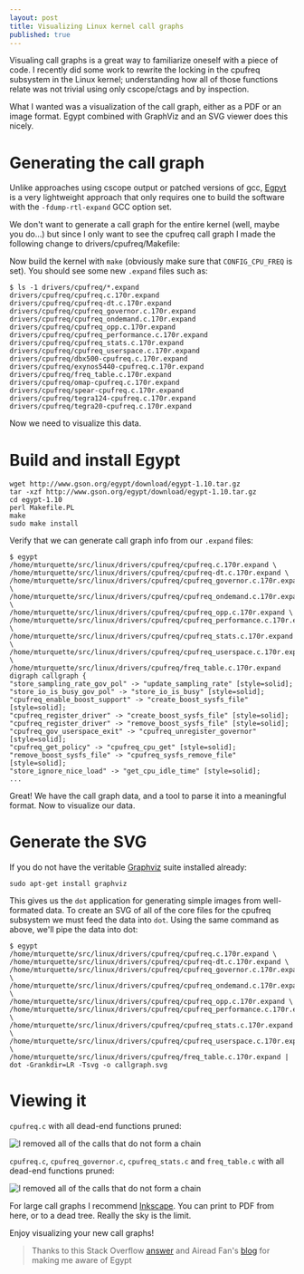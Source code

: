 ```yaml
---
layout: post
title: Visualizing Linux kernel call graphs
published: true
---
```


Visualing call graphs is a great way to familiarize oneself with a piece of code. I recently did some work to rewrite the locking in the cpufreq subsystem in the Linux kernel; understanding how all of those functions relate was not trivial using only cscope/ctags and by inspection.

What I wanted was a visualization of the call graph, either as a PDF or an image format. Egypt combined with GraphViz and an SVG viewer does this nicely.

# Generating the call graph

Unlike approaches using cscope output or patched versions of gcc, [Egpyt](http://www.gson.org/egypt/) is a very lightweight approach that only requires one to build the software with the `-fdump-rtl-expand` GCC option set.

We don't want to generate a call graph for the entire kernel (well, maybe you do...) but since I only want to see the cpufreq call graph I made the following change to drivers/cpufreq/Makefile:

<script src="https://gist.github.com/mturquette/c0e40e3427b39e97d39a.js"></script>

Now build the kernel with `make` (obviously make sure that `CONFIG_CPU_FREQ` is set). You should see some new `.expand` files such as:

```
$ ls -1 drivers/cpufreq/*.expand
drivers/cpufreq/cpufreq.c.170r.expand
drivers/cpufreq/cpufreq-dt.c.170r.expand
drivers/cpufreq/cpufreq_governor.c.170r.expand
drivers/cpufreq/cpufreq_ondemand.c.170r.expand
drivers/cpufreq/cpufreq_opp.c.170r.expand
drivers/cpufreq/cpufreq_performance.c.170r.expand
drivers/cpufreq/cpufreq_stats.c.170r.expand
drivers/cpufreq/cpufreq_userspace.c.170r.expand
drivers/cpufreq/dbx500-cpufreq.c.170r.expand
drivers/cpufreq/exynos5440-cpufreq.c.170r.expand
drivers/cpufreq/freq_table.c.170r.expand
drivers/cpufreq/omap-cpufreq.c.170r.expand
drivers/cpufreq/spear-cpufreq.c.170r.expand
drivers/cpufreq/tegra124-cpufreq.c.170r.expand
drivers/cpufreq/tegra20-cpufreq.c.170r.expand
```

Now we need to visualize this data.

# Build and install Egypt

```
wget http://www.gson.org/egypt/download/egypt-1.10.tar.gz
tar -xzf http://www.gson.org/egypt/download/egypt-1.10.tar.gz
cd egypt-1.10
perl Makefile.PL
make
sudo make install
```

Verify that we can generate call graph info from our `.expand` files:

```
$ egypt /home/mturquette/src/linux/drivers/cpufreq/cpufreq.c.170r.expand \
/home/mturquette/src/linux/drivers/cpufreq/cpufreq-dt.c.170r.expand \
/home/mturquette/src/linux/drivers/cpufreq/cpufreq_governor.c.170r.expand \
/home/mturquette/src/linux/drivers/cpufreq/cpufreq_ondemand.c.170r.expand \
/home/mturquette/src/linux/drivers/cpufreq/cpufreq_opp.c.170r.expand \
/home/mturquette/src/linux/drivers/cpufreq/cpufreq_performance.c.170r.expand \
/home/mturquette/src/linux/drivers/cpufreq/cpufreq_stats.c.170r.expand \
/home/mturquette/src/linux/drivers/cpufreq/cpufreq_userspace.c.170r.expand \
/home/mturquette/src/linux/drivers/cpufreq/freq_table.c.170r.expand
digraph callgraph {
"store_sampling_rate_gov_pol" -> "update_sampling_rate" [style=solid];
"store_io_is_busy_gov_pol" -> "store_io_is_busy" [style=solid];
"cpufreq_enable_boost_support" -> "create_boost_sysfs_file" [style=solid];
"cpufreq_register_driver" -> "create_boost_sysfs_file" [style=solid];
"cpufreq_register_driver" -> "remove_boost_sysfs_file" [style=solid];
"cpufreq_gov_userspace_exit" -> "cpufreq_unregister_governor" [style=solid];
"cpufreq_get_policy" -> "cpufreq_cpu_get" [style=solid];
"remove_boost_sysfs_file" -> "cpufreq_sysfs_remove_file" [style=solid];
"store_ignore_nice_load" -> "get_cpu_idle_time" [style=solid];
...
```

Great! We have the call graph data, and a tool to parse it into a meaningful format. Now to visualize our data.

# Generate the SVG

If you do not have the veritable [Graphviz](http://graphviz.org/) suite installed already:

```
sudo apt-get install graphviz
```

This gives us the `dot` application for generating simple images from well-formated data. To create an SVG of all of the core files for the cpufreq subsystem we must feed the data into `dot`. Using the same command as above, we'll pipe the data into dot:

```
$ egypt /home/mturquette/src/linux/drivers/cpufreq/cpufreq.c.170r.expand \
/home/mturquette/src/linux/drivers/cpufreq/cpufreq-dt.c.170r.expand \
/home/mturquette/src/linux/drivers/cpufreq/cpufreq_governor.c.170r.expand \
/home/mturquette/src/linux/drivers/cpufreq/cpufreq_ondemand.c.170r.expand \
/home/mturquette/src/linux/drivers/cpufreq/cpufreq_opp.c.170r.expand \
/home/mturquette/src/linux/drivers/cpufreq/cpufreq_performance.c.170r.expand \
/home/mturquette/src/linux/drivers/cpufreq/cpufreq_stats.c.170r.expand \
/home/mturquette/src/linux/drivers/cpufreq/cpufreq_userspace.c.170r.expand \
/home/mturquette/src/linux/drivers/cpufreq/freq_table.c.170r.expand | dot -Grankdir=LR -Tsvg -o callgraph.svg
```

# Viewing it

`cpufreq.c` with all dead-end functions pruned:

![I removed all of the calls that do not form a chain](/images/visualizing-linux-kernel-call-graphs/cpufreq-next-pruned.svg)

`cpufreq.c`, `cpufreq_governor.c`, `cpufreq_stats.c` and `freq_table.c` with all dead-end functions pruned:

![I removed all of the calls that do not form a chain](/images/visualizing-linux-kernel-call-graphs/cpufreq-next-core-pruned.svg)

For large call graphs I recommend [Inkscape](https://inkscape.org/). You can print to PDF from here, or to a dead tree. Really the sky is the limit.

Enjoy visualizing your new call graphs!

> Thanks to this Stack Overflow [answer](http://stackoverflow.com/a/517797) and Airead Fan's [blog](http://www.aireadfun.com/blog/2012/12/04/use-egypt-to-create-call-graphs/) for making me aware of Egypt
